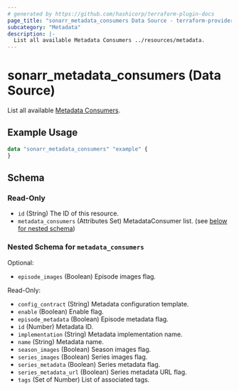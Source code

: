 ```yaml
---
# generated by https://github.com/hashicorp/terraform-plugin-docs
page_title: "sonarr_metadata_consumers Data Source - terraform-provider-sonarr"
subcategory: "Metadata"
description: |-
  List all available Metadata Consumers ../resources/metadata.
---
```


# sonarr_metadata_consumers (Data Source)

<!-- subcategory:Metadata -->
List all available [Metadata Consumers](../resources/metadata).

## Example Usage

```terraform
data "sonarr_metadata_consumers" "example" {
}
```

<!-- schema generated by tfplugindocs -->
## Schema

### Read-Only

- `id` (String) The ID of this resource.
- `metadata_consumers` (Attributes Set) MetadataConsumer list. (see [below for nested schema](#nestedatt--metadata_consumers))

<a id="nestedatt--metadata_consumers"></a>
### Nested Schema for `metadata_consumers`

Optional:

- `episode_images` (Boolean) Episode images flag.

Read-Only:

- `config_contract` (String) Metadata configuration template.
- `enable` (Boolean) Enable flag.
- `episode_metadata` (Boolean) Episode metadata flag.
- `id` (Number) Metadata ID.
- `implementation` (String) Metadata implementation name.
- `name` (String) Metadata name.
- `season_images` (Boolean) Season images flag.
- `series_images` (Boolean) Series images flag.
- `series_metadata` (Boolean) Series metadata flag.
- `series_metadata_url` (Boolean) Series metadata URL flag.
- `tags` (Set of Number) List of associated tags.
